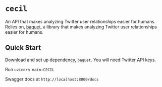 # `cecil`
An API that makes analyzing Twitter user relationships easier for humans. Relies on, [baquet](https://github.com/calebglawson/baquet), a library that makes analyzing Twitter user relationships easier for humans.

## Quick Start
Download and set up dependency, `baquet`. You will need Twitter API keys.

Run `uvicorn main:CECIL`

Swagger docs at `http://localhost:8000/docs`
